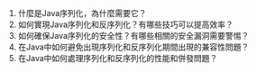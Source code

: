 

1. 什麼是Java序列化，為什麼需要它？
2. 如何實現Java序列化和反序列化？有哪些技巧可以提高效率？
3. 如何確保Java序列化的安全性？有哪些相關的安全漏洞需要警惕？
4. 在Java中如何避免出現序列化和反序列化期間出現的兼容性問題？
5. 在Java中如何處理序列化和反序列化的性能和併發問題？